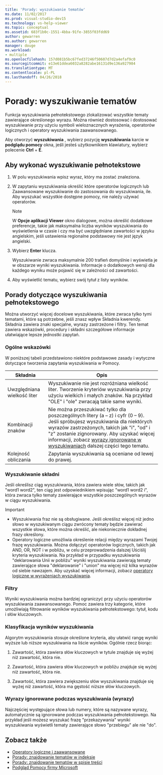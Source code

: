 ```yaml
---
title: 'Porady: wyszukiwanie tematów'
ms.date: 11/02/2017
ms.prod: visual-studio-dev15
ms.technology: vs-help-viewer
ms.topic: conceptual
ms.assetid: 683f1b0c-1551-4bba-91fe-3855f03fdd69
author: gewarren
ms.author: gewarren
manager: douge
ms.workload:
- multiple
ms.openlocfilehash: 157d081b5bc67fed37246f50607d7d2a4efaf9c0
ms.sourcegitcommit: e13e61ddea6032a8282abe16131d9e136a927984
ms.translationtype: MT
ms.contentlocale: pl-PL
ms.lasthandoff: 04/26/2018
---
```

# <a name="how-to-search-for-topics"></a>Porady: wyszukiwanie tematów

Funkcja wyszukiwania pełnotekstowego zlokalizować wszystkie tematy zawierające określonego wyrazu. Można również dostosować i dostosować wyszukiwanie przy użyciu symboli wieloznacznych wyrażenia, operatorów logicznych i operatory wyszukiwania zaawansowanego.

Aby otworzyć **wyszukiwania** , wybierz pozycję **wyszukiwania** karcie w **podglądu pomocy** okna, jeśli jesteś użytkownikiem klawiatury, wybierz polecenie **Ctrl** + **E**.

## <a name="to-perform-a-full-text-search"></a>Aby wykonać wyszukiwanie pełnotekstowe

1.  W polu wyszukiwania wpisz wyraz, który ma zostać znaleziona.

2.  W zapytaniu wyszukiwania określić które operatorów logicznych lub Zaawansowane wyszukiwanie do zastosowania do wyszukiwania, ile. Aby wyszukać wszystkie dostępne pomocy, nie należy używać operatorów.

    > [!NOTE]
    > W **Opcje aplikacji Viewer** okno dialogowe, można określić dodatkowe preferencje, takie jak maksymalna liczba wyników wyszukiwania do wyświetlenia w czasie i czy ma być uwzględniane zawartości w języku angielskim, jeśli ustawienia regionalne podstawowy nie jest język angielski.

3.  Wybierz **Enter** klucza.

     Wyszukiwanie zwraca maksymalnie 200 trafień domyślnie i wyświetla je w obszarze wyniki wyszukiwania. Informacje o dodatkowych wersji dla każdego wyniku może pojawić się w zależności od zawartości.

4.  Aby wyświetlić tematu, wybierz swój tytuł z listy wyników.

## <a name="full-text-search-tips"></a>Porady dotyczące wyszukiwania pełnotekstowego

Można utworzyć więcej docelowe wyszukiwania, które zwraca tylko tymi tematami, które są potrzebne, jeśli znasz wpływ Składnia kwerendy. Składnia zawiera znaki specjalne, wyrazy zastrzeżone i filtry. Ten temat zawiera wskazówki, procedury i składni szczegółowe informacje ułatwiające lepsze jednostki zapytań.

### <a name="general-guidelines"></a>Ogólne wskazówki

W poniższej tabeli przedstawiono niektóre podstawowe zasady i wytyczne dotyczące tworzenia zapytania wyszukiwania w Pomocy.

|Składnia|Opis|
|------------|-----------------|
|Uwzględniana wielkość liter|Wyszukiwanie nie jest rozróżniana wielkość liter. Tworzenie kryteriów wyszukiwania przy użyciu wielkich i małych znaków. Na przykład "OLE" i "ole" zwracają takie same wyniki.|
|Kombinacji znaków|Nie można przeszukiwać tylko dla poszczególnych litery (a – z) i cyfr (0 – 9). Jeśli spróbujesz wyszukiwania dla niektórych wyrazów zastrzeżonych, takich jak "i", "od" i "z" zostanie zignorowany. Aby uzyskać więcej informacji, zobacz [wyrazy ignorowane w wyszukiwaniach](#stopwords) dalszej części tego tematu.|
|Kolejność obliczania|Zapytania wyszukiwania są oceniane od lewej do prawej.|

### <a name="search-syntax"></a>Wyszukiwanie składni

Jeśli określisz ciąg wyszukiwania, która zawiera wiele słów, takich jak "word1 word2", ten ciąg jest odpowiednikiem wpisując "word1 word2 i", która zwraca tylko tematy zawierające wszystkie poszczególnych wyrazów w ciągu wyszukiwania.

> [!IMPORTANT]
> - Wyszukiwania fraz nie są obsługiwane. Jeśli określisz więcej niż jedno słowo w wyszukiwanym ciągu zwrócony tematy będzie zawierać wszystkie słowa, które można określić, ale niekoniecznie dokładnej frazy określony.
> - Operatory logiczne umożliwia określenie relacji między wyrazami Twojej frazę wyszukiwania. Można dołączyć operatorów logicznych, takich jak AND, OR, NOT i w pobliżu, w celu przeprowadzenia dalszej Uściślij kryteria wyszukiwania. Na przykład w przypadku wyszukiwania "deklarowania Unii w pobliżu" wyniki wyszukiwania zawierają tematy zawierające słowa "deklarowanie" i "union" ma więcej niż kilka wyrazów od siebie nawzajem. Aby uzyskać więcej informacji, zobacz [operatory logiczne w wyrażeniach wyszukiwania](../ide/logical-operators-in-search-expressions.md).

### <a name="filters"></a>Filtry

Wyniki wyszukiwania można bardziej ograniczyć przy użyciu operatorów wyszukiwania zaawansowanego. Pomoc zawiera trzy kategorie, które umożliwiają filtrowanie wyników wyszukiwania pełnotekstowego: tytuł, kodu i słów kluczowych.

### <a name="ranking-of-search-results"></a>Klasyfikacja wyników wyszukiwania

Algorytm wyszukiwania stosuje określone kryteria, aby ułatwić rangę wyniki wyższe lub niższe wyszukiwania na liście wyników. Ogólnie rzecz biorąc:

1.  Zawartość, która zawiera słów kluczowych w tytule znajduje się wyżej niż zawartość, która nie.

2.  Zawartość, która zawiera słów kluczowych w pobliżu znajduje się wyżej niż zawartość, która nie.

3.  Zawartość, która zawiera zwiększeniu słów wyszukiwania znajduje się wyżej niż zawartość, która ma gęstość niższe słów kluczowych.

### <a name="stopwords"> Wyrazy ignorowane podczas wyszukiwania (wyrazy) </a>

Najczęściej występujące słowa lub numery, które są nazywane wyrazy, automatycznie są ignorowane podczas wyszukiwania pełnotekstowego. Na przykład jeśli możesz wyszukać frazę "przekazywania" wyniki wyszukiwania wyświetli tematy zawierające słowo "przebiegu" ale nie "do".

## <a name="see-also"></a>Zobacz także

- [Operatory logiczne i zaawansowane](../ide/logical-operators-in-search-expressions.md)
- [Porady: znajdowanie tematów w indeksie](../ide/how-to-find-topics-in-the-index.md)
- [Porady: znajdowanie tematów w spisie treści](../ide/how-to-find-topics-in-the-table-of-contents.md)
- [Podgląd Pomocy firmy Microsoft](../ide/microsoft-help-viewer.md)